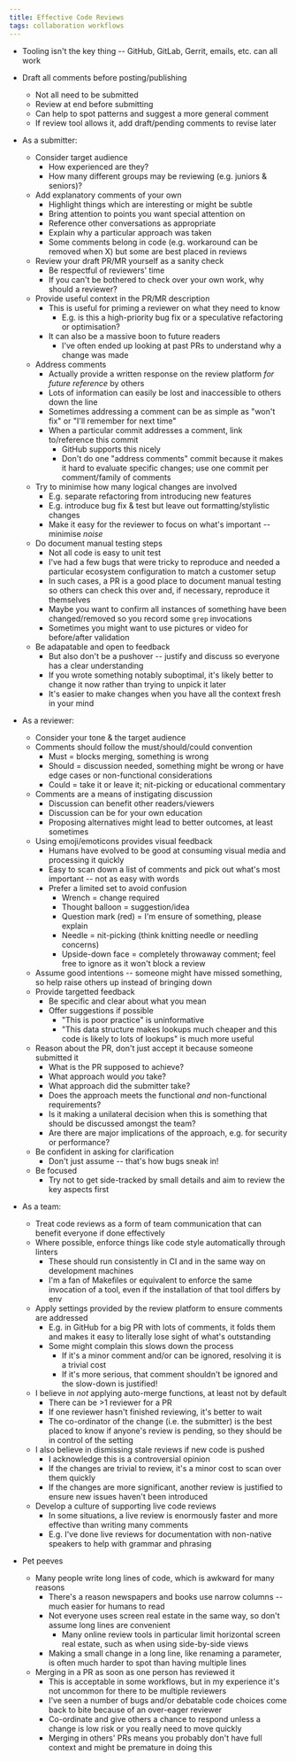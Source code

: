 ```yaml
---
title: Effective Code Reviews
tags: collaboration workflows
---
```


* Tooling isn't the key thing -- GitHub, GitLab, Gerrit, emails, etc. can all work
* Draft all comments before posting/publishing
  * Not all need to be submitted
  * Review at end before submitting
  * Can help to spot patterns and suggest a more general comment
  * If review tool allows it, add draft/pending comments to revise later

* As a submitter:
  * Consider target audience
    * How experienced are they?
    * How many different groups may be reviewing (e.g. juniors & seniors)?
  * Add explanatory comments of your own
    * Highlight things which are interesting or might be subtle
    * Bring attention to points you want special attention on
    * Reference other conversations as appropriate
    * Explain why a particular approach was taken
    * Some comments belong in code (e.g. workaround can be removed when X) but some are best placed in reviews
  * Review your draft PR/MR yourself as a sanity check
    * Be respectful of reviewers' time
    * If you can't be bothered to check over your own work, why should a reviewer?
  * Provide useful context in the PR/MR description
    * This is useful for priming a reviewer on what they need to know
      * E.g. is this a high-priority bug fix or a speculative refactoring or optimisation?
    * It can also be a massive boon to future readers
      * I've often ended up looking at past PRs to understand why a change was made
  * Address comments
    * Actually provide a written response on the review platform _for future reference_ by others
    * Lots of information can easily be lost and inaccessible to others down the line
    * Sometimes addressing a comment can be as simple as "won't fix" or "I'll remember for next time"
    * When a particular commit addresses a comment, link to/reference this commit
      * GitHub supports this nicely
      * Don't do one "address comments" commit because it makes it hard to evaluate specific changes; use one commit per comment/family of comments
  * Try to minimise how many logical changes are involved
    * E.g. separate refactoring from introducing new features
    * E.g. introduce bug fix & test but leave out formatting/stylistic changes
    * Make it easy for the reviewer to focus on what's important -- minimise _noise_
  * Do document manual testing steps
    * Not all code is easy to unit test
    * I've had a few bugs that were tricky to reproduce and needed a particular ecosystem configuration to match a customer setup
    * In such cases, a PR is a good place to document manual testing so others can check this over and, if necessary, reproduce it themselves
    * Maybe you want to confirm all instances of something have been changed/removed so you record some `grep` invocations
    * Sometimes you might want to use pictures or video for before/after validation
  * Be adapatable and open to feedback
    * But also don't be a pushover -- justify and discuss so everyone has a clear understanding
    * If you wrote something notably suboptimal, it's likely better to change it now rather than trying to unpick it later
    * It's easier to make changes when you have all the context fresh in your mind

* As a reviewer:
  * Consider your tone & the target audience
  * Comments should follow the must/should/could convention
    * Must = blocks merging, something is wrong
    * Should = discussion needed, something might be wrong or have edge cases or non-functional considerations
    * Could = take it or leave it; nit-picking or educational commentary
  * Comments are a means of instigating discussion
    * Discussion can benefit other readers/viewers
    * Discussion can be for your own education
    * Proposing alternatives might lead to better outcomes, at least sometimes
  * Using emoji/emoticons provides visual feedback
    * Humans have evolved to be good at consuming visual media and processing it quickly
    * Easy to scan down a list of comments and pick out what's most important -- not as easy with words
    * Prefer a limited set to avoid confusion
      * Wrench = change required
      * Thought balloon = suggestion/idea
      * Question mark (red) = I'm ensure of something, please explain
      * Needle = nit-picking (think knitting needle or needling concerns)
      * Upside-down face = completely throwaway comment; feel free to ignore as it won't block a review
  * Assume good intentions -- someone might have missed something, so help raise others up instead of bringing down
  * Provide targetted feedback
    * Be specific and clear about what you mean
    * Offer suggestions if possible
      * "This is poor practice" is uninformative
      * "This data structure makes lookups much cheaper and this code is likely to lots of lookups" is much more useful
  * Reason about the PR, don't just accept it because someone submitted it
    * What is the PR supposed to achieve?
    * What approach would _you_ take?
    * What approach did the submitter take?
    * Does the approach meets the functional _and_ non-functional requirements?
    * Is it making a unilateral decision when this is something that should be discussed amongst the team?
    * Are there are major implications of the approach, e.g. for security or performance?
  * Be confident in asking for clarification
    * Don't just assume -- that's how bugs sneak in!
  * Be focused
    * Try not to get side-tracked by small details and aim to review the key aspects first

* As a team:
  * Treat code reviews as a form of team communication that can benefit everyone if done effectively
  * Where possible, enforce things like code style automatically through linters
    * These should run consistently in CI and in the same way on development machines
    * I'm a fan of Makefiles or equivalent to enforce the same invocation of a tool, even if the installation of that tool differs by env
  * Apply settings provided by the review platform to ensure comments are addressed
    * E.g. in GitHub for a big PR with lots of comments, it folds them and makes it easy to literally lose sight of what's outstanding
    * Some might complain this slows down the process
      * If it's a minor comment and/or can be ignored, resolving it is a trivial cost
      * If it's more serious, that comment shouldn't be ignored and the slow-down is justified!
  * I believe in _not_ applying auto-merge functions, at least not by default
    * There can be >1 reviewer for a PR
    * If one reviewer hasn't finished reviewing, it's better to wait
    * The co-ordinator of the change (i.e. the submitter) is the best placed to know if anyone's review is pending, so they should be in control of the setting
  * I also believe in dismissing stale reviews if new code is pushed
    * I acknowledge this is a controversial opinion
    * If the changes are trivial to review, it's a minor cost to scan over them quickly
    * If the changes are more significant, another review is justified to ensure new issues haven't been introduced
  * Develop a culture of supporting live code reviews
    * In some situations, a live review is enormously faster and more effective than writing many comments
    * E.g. I've done live reviews for documentation with non-native speakers to help with grammar and phrasing

* Pet peeves
  * Many people write long lines of code, which is awkward for many reasons
    * There's a reason newspapers and books use narrow columns -- much easier for humans to read
    * Not everyone uses screen real estate in the same way, so don't assume long lines are convenient
      * Many online review tools in particular limit horizontal screen real estate, such as when using side-by-side views
    * Making a small change in a long line, like renaming a parameter, is often much harder to spot than having multiple lines
  * Merging in a PR as soon as one person has reviewed it
    * This is acceptable in some workflows, but in my experience it's not uncommon for there to be multiple reviewers
    * I've seen a number of bugs and/or debatable code choices come back to bite because of an over-eager reviewer
    * Co-ordinate and give others a chance to respond unless a change is low risk or you really need to move quickly
    * Merging in others' PRs means you probably don't have full context and might be premature in doing this
